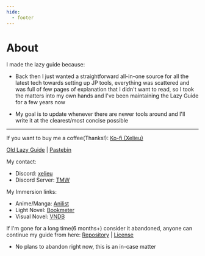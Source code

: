 ```yaml
---
hide:
  - footer
---
```

# About

I made the lazy guide because:

- Back then I just wanted a straightforward all-in-one source for all the latest tech towards setting up JP tools, everything was scattered and was full of few pages of explanation that I didn't want to read, so I took the matters into my own hands and I've been maintaining the Lazy Guide for a few years now

- My goal is to update whenever there are newer tools around and I'll write it at the clearest/most concise possible

---

If you want to buy me a coffee(Thanks!): [Ko-fi (Xelieu)](https://ko-fi.com/xelieu)

[Old Lazy Guide](https://rentry.co/lazyXel/) | [Pastebin](https://pastebin.com/u/Xelieu)

My contact:

- Discord: [xelieu](https://www.discordapp.com/users/719459399168426054)
- Discord Server: [TMW](https://learnjapanese.moe/join/)

My Immersion links:

- Anime/Manga: [Anilist](https://anilist.co/user/Xelieu/)
- Light Novel: [Bookmeter](https://bookmeter.com/users/1277906)
- Visual Novel: [VNDB](https://vndb.org/u192242)

If I'm gone for a long time(6 months+) consider it abandoned, anyone can continue my guide from here: [Repository](https://github.com/Xelieu/xelieu.github.io) | [License](https://github.com/Xelieu/xelieu.github.io/blob/main/LICENSE)

- No plans to abandon right now, this is an in-case matter